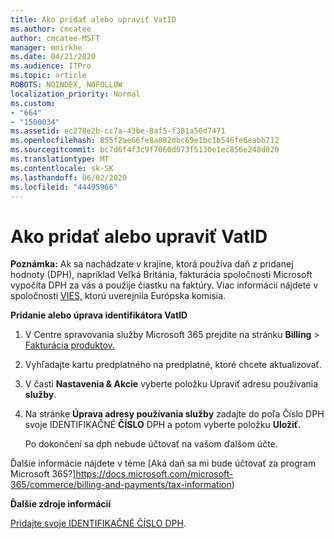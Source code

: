 ```yaml
---
title: Ako pridať alebo upraviť VatID
ms.author: cmcatee
author: cmcatee-MSFT
manager: mnirkhe
ms.date: 04/21/2020
ms.audience: ITPro
ms.topic: article
ROBOTS: NOINDEX, NOFOLLOW
localization_priority: Normal
ms.custom:
- "664"
- "1500034"
ms.assetid: ec278e2b-cc7a-43be-8af5-f381a50d7471
ms.openlocfilehash: 855f2ae66fe8a882dbc69e1bc1b546fe6eabb712
ms.sourcegitcommit: bc7d6f4f3c9f7060d073f5130e1ec856e248d020
ms.translationtype: MT
ms.contentlocale: sk-SK
ms.lasthandoff: 06/02/2020
ms.locfileid: "44495966"
---
```

# <a name="how-to-add-or-edit-a-vatid"></a>Ako pridať alebo upraviť VatID

**Poznámka:** Ak sa nachádzate v krajine, ktorá používa daň z pridanej hodnoty (DPH), napríklad Veľká Británia, fakturácia spoločnosti Microsoft vypočíta DPH za vás a použije čiastku na faktúry. Viac informácií nájdete v spoločnosti [VIES,](https://go.microsoft.com/fwlink/p/?LinkID=841741) ktorú uverejnila Európska komisia.

**Pridanie alebo úprava identifikátora VatID**

1. V Centre spravovania služby Microsoft 365 prejdite na stránku **Billing** \> [Fakturácia produktov.](https://go.microsoft.com/fwlink/p/?linkid=842054)

2. Vyhľadajte kartu predplatného na predplatné, ktoré chcete aktualizovať.

3. V časti **Nastavenia & Akcie** vyberte položku Upraviť adresu používania **služby**.

4. Na stránke **Úprava adresy používania služby** zadajte do poľa Číslo DPH svoje IDENTIFIKAČNÉ **ČÍSLO** DPH a potom vyberte položku **Uložiť**.

    Po dokončení sa dph nebude účtovať na vašom ďalšom účte.

Ďalšie informácie nájdete v téme [Aká daň sa mi bude účtovať za program Microsoft 365?]https://docs.microsoft.com/microsoft-365/commerce/billing-and-payments/tax-information)

**Ďalšie zdroje informácií**

[Pridajte svoje IDENTIFIKAČNÉ ČÍSLO DPH](https://docs.microsoft.com/microsoft-365/commerce/billing-and-payments/tax-information?view=o365-worldwide#add-your-vat-id-eu-countries-only).